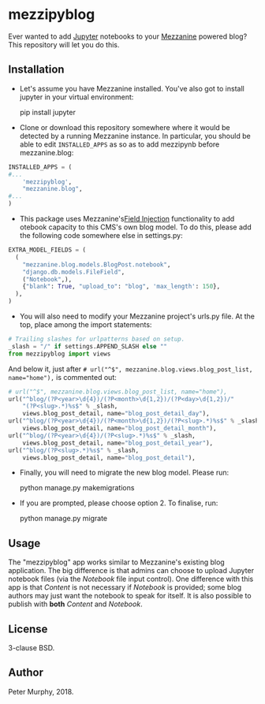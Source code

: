 # mezzipyblog

Ever wanted to add [Jupyter](http://jupyter.org/) notebooks to your
[Mezzanine](http://mezzanine.jupo.org/) powered blog? This repository will
let you do this.

## Installation

* Let's assume you have Mezzanine installed. You've also got to install
jupyter in your virtual environment:

    pip install jupyter

* Clone or download this repository somewhere where it would be detected by
a running Mezzanine instance. In particular, you should be able to edit
`INSTALLED_APPS` as so as to add mezzipynb before mezzanine.blog:

```python
INSTALLED_APPS = (
#...
    'mezzipyblog',
    "mezzanine.blog",
#...
)
```
* This package uses Mezzanine's[Field Injection](http://mezzanine.jupo.org/docs/model-customization.html)
functionality to add otebook capacity to this CMS's own blog model. To do
this, please add the following code somewhere else in settings.py:

```python
EXTRA_MODEL_FIELDS = (
  (
    "mezzanine.blog.models.BlogPost.notebook",
    "django.db.models.FileField",
    ("Notebook",),
    {"blank": True, "upload_to": "blog", 'max_length': 150},
  ),
)
```

* You will also need to modify your Mezzanine project's urls.py file. At the
top, place among the import statements:

```python
# Trailing slashes for urlpatterns based on setup.
_slash = "/" if settings.APPEND_SLASH else ""
from mezzipyblog import views
```

And below it, just after `# url("^$", mezzanine.blog.views.blog_post_list, name="home"),` is commented out:

```python
# url("^$", mezzanine.blog.views.blog_post_list, name="home"),
url("^blog/(?P<year>\d{4})/(?P<month>\d{1,2})/(?P<day>\d{1,2})/"
    "(?P<slug>.*)%s$" % _slash,
    views.blog_post_detail, name="blog_post_detail_day"),
url("^blog/(?P<year>\d{4})/(?P<month>\d{1,2})/(?P<slug>.*)%s$" % _slash,
    views.blog_post_detail, name="blog_post_detail_month"),
url("^blog/(?P<year>\d{4})/(?P<slug>.*)%s$" % _slash,
    views.blog_post_detail, name="blog_post_detail_year"),
url("^blog/(?P<slug>.*)%s$" % _slash,
    views.blog_post_detail, name="blog_post_detail"),
```

* Finally, you will need to migrate the new blog model. Please run:

    python manage.py makemigrations

* If you are prompted, please choose option 2. To finalise, run:

    python manage.py migrate

## Usage

The "mezzipyblog" app works similar to Mezzanine's existing blog application.
The big difference is that admins can choose to upload Jupyter notebook files
(via the *Notebook* file input control). One difference with this app is that
*Content* is not necessary if *Notebook* is provided; some blog authors may
just want the notebook to speak for itself. It is also possible to publish
with **both** *Content* and *Notebook*.

## License

3-clause BSD.

## Author

Peter Murphy, 2018.
  
